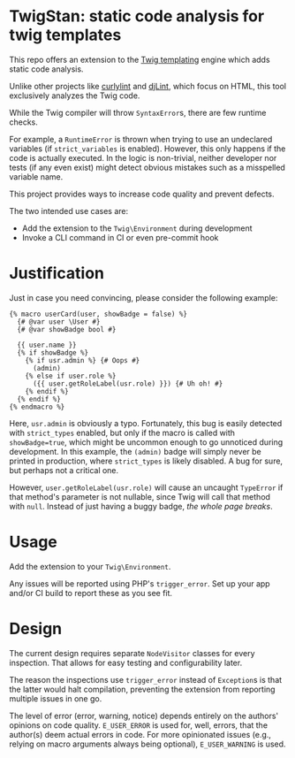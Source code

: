 # TwigStan: static code analysis for twig templates
This repo offers an extension to the [Twig templating](https://github.com/twigphp/Twig) engine which adds static code analysis.

Unlike other projects like [curlylint](https://www.curlylint.org/) and [djLint](https://www.djlint.com/docs/linter/),
which focus on HTML, this tool exclusively analyzes the Twig code.

While the Twig compiler will throw `SyntaxError`s, there are few runtime checks.

For example, a `RuntimeError` is thrown when trying to use an undeclared variables (if `strict_variables` is enabled).
However, this only happens if the code is actually executed. In the logic is non-trivial, neither developer nor tests
(if any even exist) might detect obvious mistakes such as a misspelled variable name.

This project provides ways to increase code quality and prevent defects.

The two intended use cases are:
* Add the extension to the `Twig\Environment` during development
* Invoke a CLI command in CI or even pre-commit hook

# Justification
Just in case you need convincing, please consider the following example:

```twig
{% macro userCard(user, showBadge = false) %}
  {# @var user \User #}
  {# @var showBadge bool #}
  
  {{ user.name }}
  {% if showBadge %}
    {% if usr.admin %} {# Oops #}
      (admin)
    {% else if user.role %}
      ({{ user.getRoleLabel(usr.role) }}) {# Uh oh! #}
    {% endif %}
  {% endif %}
{% endmacro %}
```

Here, `usr.admin` is obviously a typo. Fortunately, this bug is easily detected with `strict_types` enabled,
but only if the macro is called with `showBadge=true`, which might be uncommon enough to go unnoticed during
development. In this example, the `(admin)` badge will simply never be printed in production, where `strict_types`
is likely disabled. A bug for sure, but perhaps not a critical one.

However, `user.getRoleLabel(usr.role)` will cause an uncaught `TypeError` if that method's parameter is not nullable,
since Twig will call that method with `null`. Instead of just having a buggy badge, *the whole page breaks*.

# Usage
Add the extension to your `Twig\Environment`.

Any issues will be reported using PHP's `trigger_error`. Set up your app and/or CI build to report these as you see fit.

# Design
The current design requires separate `NodeVisitor` classes for every inspection. That allows for easy testing and
configurability later.

The reason the inspections use `trigger_error` instead of `Exception`s is that the latter would halt compilation,
preventing the extension from reporting multiple issues in one go.

The level of error (error, warning, notice) depends entirely on the authors' opinions on code quality. `E_USER_ERROR` is used for, well, errors, that the author(s) deem actual errors in code. For more opinionated issues
(e.g., relying on macro arguments always being optional), `E_USER_WARNING` is used.
